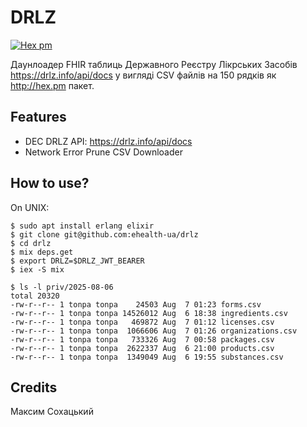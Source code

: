 # DRLZ

[![Hex pm](http://img.shields.io/hexpm/v/drlz.svg?style=flat)](https://hex.pm/packages/drlz)

Даунлоадер FHIR таблиць Державного Реєстру Лікрських Засобів https://drlz.info/api/docs у вигляді CSV файлів на 150 рядків як http://hex.pm пакет.

## Features

* DEC DRLZ API: https://drlz.info/api/docs
* Network Error Prune CSV Downloader

## How to use?

On UNIX:

```
$ sudo apt install erlang elixir
$ git clone git@github.com:ehealth-ua/drlz
$ cd drlz
$ mix deps.get
$ export DRLZ=$DRLZ_JWT_BEARER
$ iex -S mix
```

```
$ ls -l priv/2025-08-06
total 20320
-rw-r--r-- 1 tonpa tonpa    24503 Aug  7 01:23 forms.csv
-rw-r--r-- 1 tonpa tonpa 14526012 Aug  6 18:38 ingredients.csv
-rw-r--r-- 1 tonpa tonpa   469872 Aug  7 01:12 licenses.csv
-rw-r--r-- 1 tonpa tonpa  1066606 Aug  7 01:26 organizations.csv
-rw-r--r-- 1 tonpa tonpa   733326 Aug  7 00:58 packages.csv
-rw-r--r-- 1 tonpa tonpa  2622337 Aug  6 21:00 products.csv
-rw-r--r-- 1 tonpa tonpa  1349049 Aug  6 19:55 substances.csv
```

## Credits

Максим Сохацький
